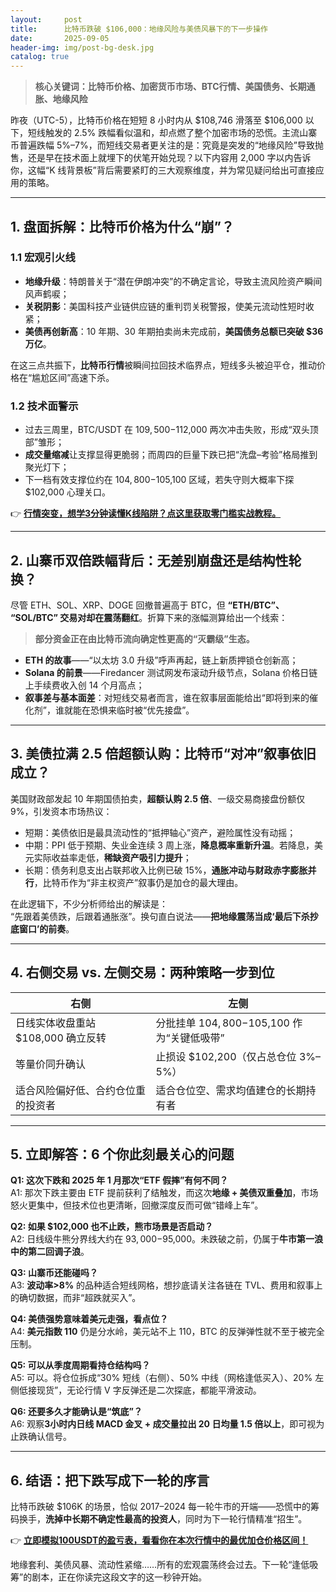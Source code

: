 ```yaml
---
layout:     post
title:      比特币跌破 $106,000：地缘风险与美债风暴下的下一步操作
date:       2025-09-05
header-img: img/post-bg-desk.jpg
catalog: true
---
```


> **核心关键词：比特币价格、加密货币市场、BTC行情、美国债务、长期通胀、地缘风险**

昨夜（UTC-5），比特币价格在短短 8 小时内从 $108,746 滑落至 $106,000 以下，短线触发的 2.5% 跌幅看似温和，却点燃了整个加密市场的恐慌。主流山寨币普遍跌幅 5%–7%，而短线交易者更关注的是：究竟是突发的“地缘风险”导致抛售，还是早在技术面上就埋下的伏笔开始兑现？以下内容用 2,000 字以内告诉你，这幅“K 线背景板”背后需要紧盯的三大观察维度，并为常见疑问给出可直接应用的策略。

---

## 1. 盘面拆解：比特币价格为什么“崩”？

### 1.1 宏观引火线
- **地缘升级**：特朗普关于“潜在伊朗冲突”的不确定言论，导致主流风险资产瞬间风声鹤唳；
- **关税阴影**：美国科技产业链供应链的重判罚关税警报，使美元流动性短时收紧；
- **美债再创新高**：10 年期、30 年期拍卖尚未完成前，**美国债务总额已突破 $36 万亿**。

在这三点共振下，**比特币行情**被瞬间拉回技术临界点，短线多头被迫平仓，推动价格在“尴尬区间”高速下杀。

### 1.2 技术面警示
- 过去三周里，BTC/USDT 在 $109,500-$112,000 两次冲击失败，形成“双头顶部”雏形；
- **成交量缩减**让支撑显得更脆弱；而周四的巨量下跌已把“洗盘–考验”格局推到聚光灯下；
- 下一档有效支撑位约在 $104,800-$105,100 区域，若失守则大概率下探 $102,000 心理关口。

👉 **[行情突变，想学3分钟读懂K线陷阱？点这里获取零门槛实战教程。](https://okxdog.com/)**

---

## 2. 山寨币双倍跌幅背后：无差别崩盘还是结构性轮换？

尽管 ETH、SOL、XRP、DOGE 回撤普遍高于 BTC，但 **“ETH/BTC”、 “SOL/BTC” 交易对却在震荡翻红**。折算下来的涨幅测算给出一个线索：

> **部分资金正在由比特币流向确定性更高的“灭霸级”生态。**

- **ETH 的故事**——“以太坊 3.0 升级”呼声再起，链上新质押锁仓创新高；
- **Solana 的前景**——Firedancer 测试网发布滚动升级节点，Solana 价格日链上手续费收入创 14 个月高点；
- **叙事差与基本面差**：对短线交易者而言，谁在叙事层面能给出“即将到来的催化剂”，谁就能在恐惧来临时被“优先接盘”。

---

## 3. 美债拉满 2.5 倍超额认购：比特币“对冲”叙事依旧成立？

美国财政部发起 10 年期国债拍卖，**超额认购 2.5 倍**、一级交易商接盘份额仅 9%，引发资本市场热议：

- 短期：美债依旧是最具流动性的“抵押轴心”资产，避险属性没有动摇；
- 中期：PPI 低于预期、失业金连续 3 周上涨，**降息概率重新升温**。若降息，美元实际收益率走低，**稀缺资产吸引力提升**；
- 长期：债务利息支出占联邦收入比例已破 15%，**通胀冲动与财政赤字膨胀并行**，比特币作为“非主权资产”叙事仍是加仓的最大理由。

在此逻辑下，不少分析师给出的解读是：  
“先跟着美债跌，后跟着通胀涨”。换句直白说法——**把地缘震荡当成‘最后下杀抄底窗口’的前奏**。

---

## 4. 右侧交易 vs. 左侧交易：两种策略一步到位

| 右侧 | 左侧 |
|---------|---------|
| 日线实体收盘重站 $108,000 确立反转 | 分批挂单 $104,800-$105,100 作为“关键低吸带” |
| 等量价同升确认 | 止损设 $102,200（仅占总仓位 3%–5%） |
| 适合风险偏好低、合约仓位重的投资者 | 适合仓位空、需求均值建仓的长期持有者 |

---

## 5. 立即解答：6 个你此刻最关心的问题

**Q1: 这次下跌和 2025 年 1 月那次“ETF 假摔”有何不同？**  
A1: 那次下跌主要由 ETF 提前获利了结触发，而这次**地缘 + 美债双重叠加**，市场怒火更集中，但技术位也更清晰，回撤深度反而可做“错峰上车”。

**Q2: 如果 $102,000 也不止跌，熊市场景是否启动？**  
A2: 日线级牛熊分界线大约在 $93,000-$95,000。未跌破之前，仍属于**牛市第一浪中的第二回调子浪**。

**Q3: 山寨币还能碰吗？**  
A3: **波动率>8%** 的品种适合短线网格，想抄底请关注各链在 TVL、费用和叙事上的确切数据，而非“超跌就买入”。

**Q4: 美债强势意味着美元走强，看点位？**  
A4: **美元指数 110** 仍是分水岭，美元站不上 110，BTC 的反弹弹性就不至于被完全压制。

**Q5: 可以从季度周期看持仓结构吗？**  
A5: 可以。将仓位拆成“30% 短线（右侧）、50% 中线（网格逢低买入）、20% 左侧低接现货”，无论行情 V 字反弹还是二次探底，都能平滑波动。

**Q6: 还要多久才能确认是“筑底”？**  
A6: 观察**3小时内日线 MACD 金叉 + 成交量拉出 20 日均量 1.5 倍以上**，即可视为止跌确认信号。

---

## 6. 结语：把下跌写成下一轮的序言

比特币跌破 $106K 的场景，恰似 2017–2024 每一轮牛市的开端——恐慌中的筹码换手，**洗掉中长期不确定性最高的投资人**，同时为下一轮行情精准“招生”。

👉 **[立即模拟100USDT的盈亏表，看看你在本次行情中的最优加仓价格区间！](https://okxdog.com/)**

地缘套利、美债风暴、流动性紧缩……所有的宏观震荡终会过去。下一轮“逢低吸筹”的剧本，正在你读完这段文字的这一秒钟开始。